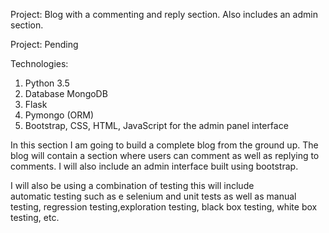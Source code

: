 Project: Blog with a commenting and reply section. Also includes an admin section.

Project: Pending

Technologies:

1) Python 3.5
2) Database MongoDB
3) Flask
4) Pymongo (ORM)
5) Bootstrap, CSS, HTML, JavaScript for the admin panel interface
 
 
 In this section I am going to build a complete blog from the ground up.
 The blog will contain a section where users can comment as well as 
 replying to comments. I will also include an admin interface built using
 bootstrap.
 
 
 I will also be using a combination of testing this will include  
 automatic testing such as e selenium and unit tests as well as 
 manual testing, regression testing,exploration testing, 
 black box testing, white box testing, etc.
  
 
